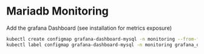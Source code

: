 # Mariadb Monitoring

Add the grafana Dashboard (see installation for metrics exposure)

```bash
kubectl create configmap grafana-dashboard-mysql -n monitoring --from-file=grafana-mysql.json
kubectl label configmap grafana-dashboard-mysql -n monitoring grafana_dashboard="1"
```
